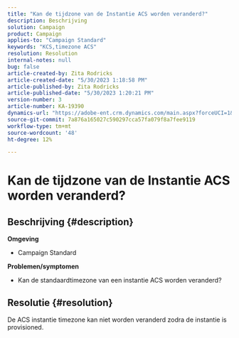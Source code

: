```yaml
---
title: "Kan de tijdzone van de Instantie ACS worden veranderd?"
description: Beschrijving
solution: Campaign
product: Campaign
applies-to: "Campaign Standard"
keywords: "KCS,timezone ACS"
resolution: Resolution
internal-notes: null
bug: false
article-created-by: Zita Rodricks
article-created-date: "5/30/2023 1:18:58 PM"
article-published-by: Zita Rodricks
article-published-date: "5/30/2023 1:20:21 PM"
version-number: 3
article-number: KA-19390
dynamics-url: "https://adobe-ent.crm.dynamics.com/main.aspx?forceUCI=1&pagetype=entityrecord&etn=knowledgearticle&id=c0516288-ecfe-ed11-8f6e-6045bd0063aa"
source-git-commit: 7a876a165027c590297cca57fa079f8a7fee9119
workflow-type: tm+mt
source-wordcount: '48'
ht-degree: 12%

---
```


# Kan de tijdzone van de Instantie ACS worden veranderd?

## Beschrijving {#description}

<b>Omgeving</b>
- Campaign Standard



<b>Problemen/symptomen</b>
- Kan de standaardtimezone van een instantie ACS worden veranderd?



## Resolutie {#resolution}


De ACS instantie timezone kan niet worden veranderd zodra de instantie is provisioned.
